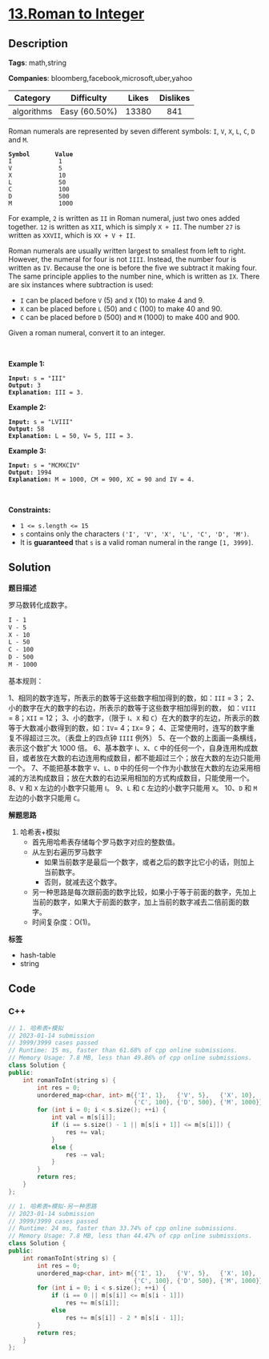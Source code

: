 # [13.Roman to Integer](https://leetcode.com/problems/roman-to-integer/description/)

## Description

**Tags**: math,string

**Companies**: bloomberg,facebook,microsoft,uber,yahoo

|  Category  |  Difficulty   | Likes | Dislikes |
| :--------: | :-----------: | :---: | :------: |
| algorithms | Easy (60.50%) | 13380 |   841    |

<p>Roman numerals are represented by seven different symbols:&nbsp;<code>I</code>, <code>V</code>, <code>X</code>, <code>L</code>, <code>C</code>, <code>D</code> and <code>M</code>.</p>
<pre><code><strong>Symbol</strong>       <strong>Value</strong>
I             1
V             5
X             10
L             50
C             100
D             500
M             1000</code></pre>
<p>For example,&nbsp;<code>2</code> is written as <code>II</code>&nbsp;in Roman numeral, just two ones added together. <code>12</code> is written as&nbsp;<code>XII</code>, which is simply <code>X + II</code>. The number <code>27</code> is written as <code>XXVII</code>, which is <code>XX + V + II</code>.</p>
<p>Roman numerals are usually written largest to smallest from left to right. However, the numeral for four is not <code>IIII</code>. Instead, the number four is written as <code>IV</code>. Because the one is before the five we subtract it making four. The same principle applies to the number nine, which is written as <code>IX</code>. There are six instances where subtraction is used:</p>
<ul>
  <li><code>I</code> can be placed before <code>V</code> (5) and <code>X</code> (10) to make 4 and 9.&nbsp;</li>
  <li><code>X</code> can be placed before <code>L</code> (50) and <code>C</code> (100) to make 40 and 90.&nbsp;</li>
  <li><code>C</code> can be placed before <code>D</code> (500) and <code>M</code> (1000) to make 400 and 900.</li>
</ul>
<p>Given a roman numeral, convert it to an integer.</p>
<p>&nbsp;</p>
<p><strong class="example">Example 1:</strong></p>
<pre><code><strong>Input:</strong> s = &quot;III&quot;
<strong>Output:</strong> 3
<strong>Explanation:</strong> III = 3.</code></pre>
<p><strong class="example">Example 2:</strong></p>
<pre><code><strong>Input:</strong> s = &quot;LVIII&quot;
<strong>Output:</strong> 58
<strong>Explanation:</strong> L = 50, V= 5, III = 3.</code></pre>
<p><strong class="example">Example 3:</strong></p>
<pre><code><strong>Input:</strong> s = &quot;MCMXCIV&quot;
<strong>Output:</strong> 1994
<strong>Explanation:</strong> M = 1000, CM = 900, XC = 90 and IV = 4.</code></pre>
<p>&nbsp;</p>
<p><strong>Constraints:</strong></p>
<ul>
  <li><code>1 &lt;= s.length &lt;= 15</code></li>
  <li><code>s</code> contains only&nbsp;the characters <code>(&#39;I&#39;, &#39;V&#39;, &#39;X&#39;, &#39;L&#39;, &#39;C&#39;, &#39;D&#39;, &#39;M&#39;)</code>.</li>
  <li>It is <strong>guaranteed</strong>&nbsp;that <code>s</code> is a valid roman numeral in the range <code>[1, 3999]</code>.</li>
</ul>

## Solution

**题目描述**

罗马数转化成数字。

```txt
I - 1
V - 5
X - 10
L - 50
C - 100
D - 500
M - 1000
```

基本规则：

1、相同的数字连写，所表示的数等于这些数字相加得到的数，如：`III` = 3；
2、小的数字在大的数字的右边，所表示的数等于这些数字相加得到的数， 如：`VIII` = 8；`XII` = 12；
3、小的数字，（限于 `Ⅰ`、`X` 和 `C`）在大的数字的左边，所表示的数等于大数减小数得到的数，如：`IV`= 4；`IX`= 9；
4、正常使用时，连写的数字重复不得超过三次。（表盘上的四点钟 `IIII` 例外）
5、在一个数的上面画一条横线，表示这个数扩大 1000 倍。
6、基本数字 `Ⅰ`、`X`、`C` 中的任何一个，自身连用构成数目，或者放在大数的右边连用构成数目，都不能超过三个；放在大数的左边只能用一个。
7、不能把基本数字 `V`、`L`、`D` 中的任何一个作为小数放在大数的左边采用相减的方法构成数目；放在大数的右边采用相加的方式构成数目，只能使用一个。
8、`V` 和 `X` 左边的小数字只能用 `Ⅰ`。
9、`L` 和 `C` 左边的小数字只能用 `X`。
10、`D` 和 `M` 左边的小数字只能用 `C`。

**解题思路**

1. 哈希表+模拟
   - 首先用哈希表存储每个罗马数字对应的整数值。
   - 从左到右遍历罗马数字
     - 如果当前数字是最后一个数字，或者之后的数字比它小的话，则加上当前数字。
     - 否则，就减去这个数字。
   - 另一种思路是每次跟前面的数字比较，如果小于等于前面的数字，先加上当前的数字，如果大于前面的数字，加上当前的数字减去二倍前面的数字。
   - 时间复杂度：O(1)。

**标签**

- hash-table
- string

<!-- code start -->
## Code

### C++

```cpp
// 1. 哈希表+模拟
// 2023-01-14 submission
// 3999/3999 cases passed
// Runtime: 15 ms, faster than 61.68% of cpp online submissions.
// Memory Usage: 7.8 MB, less than 49.86% of cpp online submissions.
class Solution {
public:
    int romanToInt(string s) {
        int res = 0;
        unordered_map<char, int> m{{'I', 1},   {'V', 5},   {'X', 10},  {'L', 50},
                                   {'C', 100}, {'D', 500}, {'M', 1000}};
        for (int i = 0; i < s.size(); ++i) {
            int val = m[s[i]];
            if (i == s.size() - 1 || m[s[i + 1]] <= m[s[i]]) {
                res += val;
            }
            else {
                res -= val;
            }
        }
        return res;
    }
};
```

```cpp
// 1. 哈希表+模拟-另一种思路
// 2023-01-14 submission
// 3999/3999 cases passed
// Runtime: 24 ms, faster than 33.74% of cpp online submissions.
// Memory Usage: 7.8 MB, less than 44.47% of cpp online submissions.
class Solution {
public:
    int romanToInt(string s) {
        int res = 0;
        unordered_map<char, int> m{{'I', 1},   {'V', 5},   {'X', 10},  {'L', 50},
                                   {'C', 100}, {'D', 500}, {'M', 1000}};
        for (int i = 0; i < s.size(); ++i) {
            if (i == 0 || m[s[i]] <= m[s[i - 1]])
                res += m[s[i]];
            else
                res += m[s[i]] - 2 * m[s[i - 1]];
        }
        return res;
    }
};
```

<!-- code end -->
